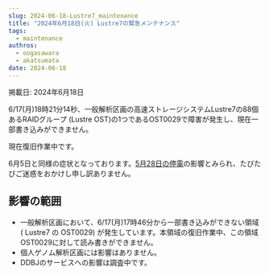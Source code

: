 ```yaml
---
slug: 2024-06-18-Lustre7_maintenance
title: "2024年6月18日(火) Lustre7の緊急メンテナンス"
tags:
  - maintenance
authros:
  - oogasawara
  - akatsumata
date: 2024-06-18
---
```


掲載日: 2024年6月18日


6/17(月)18時21分14秒、一般解析区画の高速ストレージシステムLustre7の88個あるRAIDグループ (Lustre OST)の1つであるOST0029で障害が発生し、現在一部書き込みができません。

現在復旧作業中です。

6月5日と同様の症状となっております。[5月28日の停電](/blog/2024-05-28-blackout)の影響とみられ、たびたびご迷惑をおかけし申し訳ありません。


## 影響の範囲

-  一般解析区画において、6/17(月)17時46分から一部書き込みができない領域 ( Lustre7 の OST0029) が発生しています。本領域の復旧作業中、この領域 OST0029に対して読み書きができません。
- 個人ゲノム解析区画には影響はありません。
- DDBJのサービスへの影響は調査中です。
